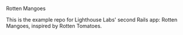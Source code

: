 Rotten Mangoes

This is the example repo for Lighthouse Labs' second Rails app: Rotten Mangoes, inspired by Rotten Tomatoes.